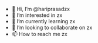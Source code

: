 - 👋 Hi, I’m @hariprasadzx
- 👀 I’m interested in zx
- 🌱 I’m currently learning zx
- 💞️ I’m looking to collaborate on zx
- 📫 How to reach me zx

<!---
hariprasadzx/hariprasadzx is a ✨ special ✨ repository because its `README.md` (this file) appears on your GitHub profile.
You can click the Preview link to take a look at your changes.
--->
